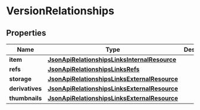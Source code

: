 
# VersionRelationships

## Properties
Name | Type | Description | Notes
------------ | ------------- | ------------- | -------------
**item** | [**JsonApiRelationshipsLinksInternalResource**](JsonApiRelationshipsLinksInternalResource.md) |  | 
**refs** | [**JsonApiRelationshipsLinksRefs**](JsonApiRelationshipsLinksRefs.md) |  | 
**storage** | [**JsonApiRelationshipsLinksExternalResource**](JsonApiRelationshipsLinksExternalResource.md) |  |  [optional]
**derivatives** | [**JsonApiRelationshipsLinksExternalResource**](JsonApiRelationshipsLinksExternalResource.md) |  |  [optional]
**thumbnails** | [**JsonApiRelationshipsLinksExternalResource**](JsonApiRelationshipsLinksExternalResource.md) |  |  [optional]



